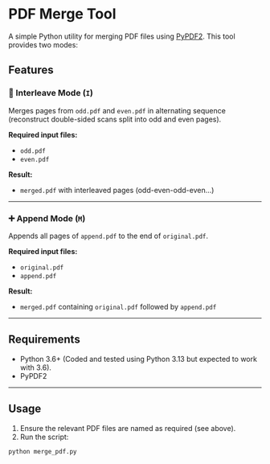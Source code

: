 # PDF Merge Tool

A simple Python utility for merging PDF files using [PyPDF2](https://pypi.org/project/PyPDF2/). This tool provides two modes:

## Features

### 🔁 Interleave Mode (`I`)
Merges pages from `odd.pdf` and `even.pdf` in alternating sequence (reconstruct double-sided scans split into odd and even pages).

**Required input files:**
- `odd.pdf`
- `even.pdf`

**Result:**
- `merged.pdf` with interleaved pages (odd-even-odd-even...)

---

### ➕ Append Mode (`M`)
Appends all pages of `append.pdf` to the end of `original.pdf`.

**Required input files:**
- `original.pdf`
- `append.pdf`

**Result:**
- `merged.pdf` containing `original.pdf` followed by `append.pdf`

---

## Requirements
-  Python 3.6+ (Coded and tested using Python 3.13 but expected to work with 3.6).
-  PyPDF2

---

## Usage
1. Ensure the relevant PDF files are named as required (see above).
2. Run the script:

```bash
python merge_pdf.py
